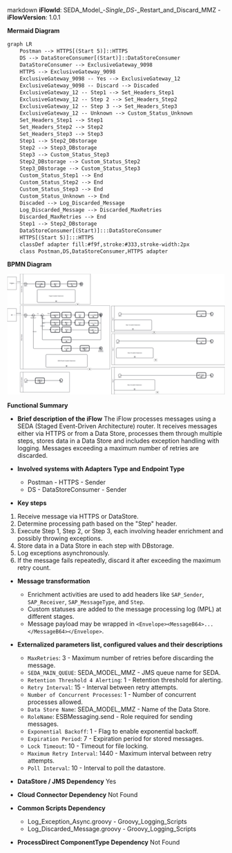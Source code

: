 markdown
**iFlowId**: SEDA_Model_-_Single_DS_-_Restart_and_Discard_MMZ - **iFlowVersion**: 1.0.1

**Mermaid Diagram**
```mermaid
graph LR
    Postman --> HTTPS[(Start 5)]::HTTPS
    DS --> DataStoreConsumer[(Start)]::DataStoreConsumer
    DataStoreConsumer --> ExclusiveGateway_9098
    HTTPS --> ExclusiveGateway_9098
    ExclusiveGateway_9098 -- Yes --> ExclusiveGateway_12
    ExclusiveGateway_9098 -- Discard --> Discaded
    ExclusiveGateway_12 -- Step1 --> Set_Headers_Step1
    ExclusiveGateway_12 -- Step 2 --> Set_Headers_Step2
    ExclusiveGateway_12 -- Step 3 --> Set_Headers_Step3
    ExclusiveGateway_12 -- Unknown --> Custom_Status_Unknown
    Set_Headers_Step1 --> Step1
    Set_Headers_Step2 --> Step2
    Set_Headers_Step3 --> Step3
    Step1 --> Step2_DBstorage
    Step2 --> Step3_DBstorage
    Step3 --> Custom_Status_Step3
    Step2_DBstorage --> Custom_Status_Step2
    Step3_DBstorage --> Custom_Status_Step3
    Custom_Status_Step1 --> End
    Custom_Status_Step2 --> End
    Custom_Status_Step3 --> End
    Custom_Status_Unknown --> End
    Discaded --> Log_Discarded_Message
    Log_Discarded_Message --> Discarded_MaxRetries
    Discarded_MaxRetries --> End
    Step1 --> Step2_DBstorage
    DataStoreConsumer[(Start)]:::DataStoreConsumer
    HTTPS[(Start 5)]:::HTTPS
    classDef adapter fill:#f9f,stroke:#333,stroke-width:2px
    class Postman,DS,DataStoreConsumer,HTTPS adapter
```
**BPMN Diagram**

![BPMN Diagram](./SEDA_Model_-_Single_DS_-_Restart_and_Discard_MMZ-1.0.1.png "BPMN Diagram")

**Functional Summary**
- **Brief description of the iFlow**
  The iFlow processes messages using a SEDA (Staged Event-Driven Architecture) router. It receives messages either via HTTPS or from a Data Store, processes them through multiple steps, stores data in a Data Store and includes exception handling with logging. Messages exceeding a maximum number of retries are discarded.

- **Involved systems with Adapters Type and Endpoint Type**
    - Postman - HTTPS - Sender
    - DS - DataStoreConsumer - Sender

- **Key steps**
 1. Receive message via HTTPS or DataStore.
 2. Determine processing path based on the "Step" header.
 3. Execute Step 1, Step 2, or Step 3, each involving header enrichment and possibly throwing exceptions.
 4. Store data in a Data Store in each step with DBstorage.
 5. Log exceptions asynchronously.
 6. If the message fails repeatedly, discard it after exceeding the maximum retry count.

- **Message transformation**
    - Enrichment activities are used to add headers like `SAP_Sender`, `SAP_Receiver`, `SAP_MessageType`, and `Step`.
    - Custom statuses are added to the message processing log (MPL) at different stages.
    - Message payload may be wrapped in `<Envelope><MessageB64>...</MessageB64></Envelope>`.

- **Externalized parameters list, configured values and their descriptions**
    - `MaxRetries`: 3 - Maximum number of retries before discarding the message.
    - `SEDA_MAIN_QUEUE`: SEDA_MODEL_MMZ - JMS queue name for SEDA.
    - `Retention Threshold 4 Alerting`: 1 - Retention threshold for alerting.
    - `Retry Interval`: 15 - Interval between retry attempts.
    - `Number of Concurrent Processes`: 1 - Number of concurrent processes allowed.
    - `Data Store Name`: SEDA_MODEL_MMZ - Name of the Data Store.
    - `RoleName`: ESBMessaging.send - Role required for sending messages.
    - `Exponential Backoff`: 1 - Flag to enable exponential backoff.
    - `Expiration Period`: 7 - Expiration period for stored messages.
    - `Lock Timeout`: 10 - Timeout for file locking.
    - `Maximum Retry Interval`: 1440 - Maximum interval between retry attempts.
    - `Poll Interval`: 10 - Interval to poll the datastore.

- **DataStore / JMS Dependency**
  Yes

- **Cloud Connector Dependency**
  Not Found

- **Common Scripts Dependency**
    - Log_Exception_Async.groovy - Groovy_Logging_Scripts
    - Log_Discarded_Message.groovy - Groovy_Logging_Scripts

- **ProcessDirect ComponentType Dependency**
  Not Found